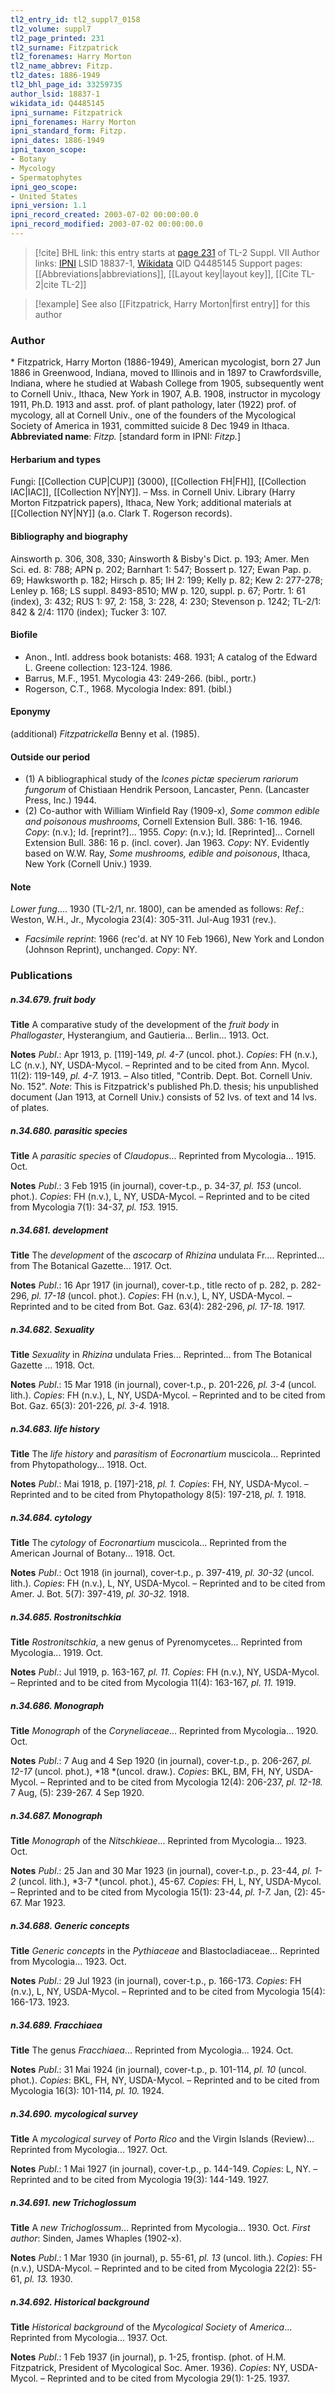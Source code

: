 ```yaml
---
tl2_entry_id: tl2_suppl7_0158
tl2_volume: suppl7
tl2_page_printed: 231
tl2_surname: Fitzpatrick
tl2_forenames: Harry Morton
tl2_name_abbrev: Fitzp.
tl2_dates: 1886-1949
tl2_bhl_page_id: 33259735
author_lsid: 18837-1
wikidata_id: Q4485145
ipni_surname: Fitzpatrick
ipni_forenames: Harry Morton
ipni_standard_form: Fitzp.
ipni_dates: 1886-1949
ipni_taxon_scope: 
- Botany
- Mycology
- Spermatophytes
ipni_geo_scope: 
- United States
ipni_version: 1.1
ipni_record_created: 2003-07-02 00:00:00.0
ipni_record_modified: 2003-07-02 00:00:00.0
---
```


> [!cite] BHL link: this entry starts at [page 231](https://www.biodiversitylibrary.org/page/33259735) of TL-2 Suppl. VII
> Author links: [IPNI](https://www.ipni.org/a/18837-1) LSID 18837-1, [Wikidata](https://www.wikidata.org/wiki/Q4485145) QID Q4485145
> Support pages: [[Abbreviations|abbreviations]], [[Layout key|layout key]], [[Cite TL-2|cite TL-2]]

> [!example] See also [[Fitzpatrick, Harry Morton|first entry]] for this author

### Author

\* Fitzpatrick, Harry Morton (1886-1949), American mycologist, born 27 Jun 1886 in Greenwood, Indiana, moved to Illinois and in 1897 to Crawfordsville, Indiana, where he studied at Wabash College from 1905, subsequently went to Cornell Univ., Ithaca, New York in 1907, A.B. 1908, instructor in mycology 1911, Ph.D. 1913 and asst. prof. of plant pathology, later (1922) prof. of mycology, all at Cornell Univ., one of the founders of the Mycological Society of America in 1931, committed suicide 8 Dec 1949 in Ithaca. 
**Abbreviated name**: *Fitzp.* \[standard form in IPNI: *Fitzp.*\]

#### Herbarium and types

Fungi: [[Collection CUP|CUP]] (3000), [[Collection FH|FH]], [[Collection IAC|IAC]], [[Collection NY|NY]]. – Mss. in Cornell Univ. Library (Harry Morton Fitzpatrick papers), Ithaca, New York; additional materials at [[Collection NY|NY]] (a.o. Clark T. Rogerson records).

#### Bibliography and biography

Ainsworth p. 306, 308, 330; Ainsworth & Bisby's Dict. p. 193; Amer. Men Sci. ed. 8: 788; APN p. 202; Barnhart 1: 547; Bossert p. 127; Ewan Pap. p. 69; Hawksworth p. 182; Hirsch p. 85; IH 2: 199; Kelly p. 82; Kew 2: 277-278; Lenley p. 168; LS suppl. 8493-8510; MW p. 120, suppl. p. 67; Portr. 1: 61 (index), 3: 432; RUS 1: 97, 2: 158, 3: 228, 4: 230; Stevenson p. 1242; TL-2/1: 842 & 2/4: 1170 (index); Tucker 3: 107.

#### Biofile

- Anon., Intl. address book botanists: 468. 1931; A catalog of the Edward L. Greene collection: 123-124. 1986.
- Barrus, M.F., 1951. Mycologia 43: 249-266. (bibl., portr.)
- Rogerson, C.T., 1968. Mycologia Index: 891. (bibl.)

#### Eponymy

(additional) *Fitzpatrickella* Benny et al. (1985).

#### Outside our period

- (1) A bibliographical study of the *Icones pictæ specierum rariorum fungorum* of Chistiaan Hendrik Persoon, Lancaster, Penn. (Lancaster Press, Inc.) 1944.
- (2) Co-author with William Winfield Ray (1909-x), *Some common edible and poisonous mushrooms*, Cornell Extension Bull. 386: 1-16. 1946. *Copy*: (n.v.); Id. \[reprint?\]... 1955. *Copy*: (n.v.); Id. \[Reprinted\]... Cornell Extension Bull. 386: 16 p. (incl. cover). Jan 1963. *Copy*: NY. Evidently based on W.W. Ray, *Some mushrooms, edible and poisonous*, Ithaca, New York (Cornell Univ.) 1939.

#### Note

*Lower fung*.... 1930 (TL-2/1, nr. 1800), can be amended as follows:
*Ref*.: Weston, W.H., Jr., Mycologia 23(4): 305-311. Jul-Aug 1931 (rev.).
- *Facsimile reprint*: 1966 (rec'd. at NY 10 Feb 1966), New York and London (Johnson Reprint), unchanged. *Copy*: NY.

### Publications

##### n.34.679. fruit body

**Title**
A comparative study of the development of the *fruit body* in *Phallogaster*, Hysterangium, and Gautieria... Berlin... 1913. Oct.

**Notes**
*Publ*.: Apr 1913, p. \[119\]-149, *pl. 4-7* (uncol. phot.). *Copies*: FH (n.v.), LC (n.v.), NY, USDA-Mycol. – Reprinted and to be cited from Ann. Mycol. 11(2): 119-149, *pl. 4-7.* 1913. – Also titled, "Contrib. Dept. Bot. Cornell Univ. No. 152".
*Note*: This is Fitzpatrick's published Ph.D. thesis; his unpublished document (Jan 1913, at Cornell Univ.) consists of 52 lvs. of text and 14 lvs. of plates.

##### n.34.680. parasitic species

**Title**
A *parasitic species* of *Claudopus*... Reprinted from Mycologia... 1915. Oct.

**Notes**
*Publ*.: 3 Feb 1915 (in journal), cover-t.p., p. 34-37, *pl. 153* (uncol. phot.). *Copies*: FH (n.v.), L, NY, USDA-Mycol. – Reprinted and to be cited from Mycologia 7(1): 34-37, *pl. 153.* 1915.

##### n.34.681. development

**Title**
The *development* of the *ascocarp* of *Rhizina* undulata Fr.... Reprinted... from The Botanical Gazette... 1917. Oct.

**Notes**
*Publ*.: 16 Apr 1917 (in journal), cover-t.p., title recto of p. 282, p. 282-296, *pl. 17-18* (uncol. phot.). *Copies*: FH (n.v.), L, NY, USDA-Mycol. – Reprinted and to be cited from Bot. Gaz. 63(4): 282-296, *pl. 17-18.* 1917.

##### n.34.682. Sexuality

**Title**
*Sexuality* in *Rhizina* undulata Fries... Reprinted... from The Botanical Gazette ... 1918. Oct.

**Notes**
*Publ*.: 15 Mar 1918 (in journal), cover-t.p., p. 201-226, *pl. 3-4* (uncol. lith.). *Copies*: FH (n.v.), L, NY, USDA-Mycol. – Reprinted and to be cited from Bot. Gaz. 65(3): 201-226, *pl. 3-4.* 1918.

##### n.34.683. life history

**Title**
The *life history* and *parasitism* of *Eocronartium* muscicola... Reprinted from Phytopathology... 1918. Oct.

**Notes**
*Publ*.: Mai 1918, p. \[197\]-218, *pl. 1. Copies*: FH, NY, USDA-Mycol. – Reprinted and to be cited from Phytopathology 8(5): 197-218, *pl. 1.* 1918.

##### n.34.684. cytology

**Title**
The *cytology* of *Eocronartium* muscicola... Reprinted from the American Journal of Botany... 1918. Oct.

**Notes**
*Publ*.: Oct 1918 (in journal), cover-t.p., p. 397-419, *pl. 30-32* (uncol. lith.). *Copies*: FH (n.v.), L, NY, USDA-Mycol. – Reprinted and to be cited from Amer. J. Bot. 5(7): 397-419, *pl. 30-32.* 1918.

##### n.34.685. Rostronitschkia

**Title**
*Rostronitschkia*, a new genus of Pyrenomycetes... Reprinted from Mycologia... 1919. Oct.

**Notes**
*Publ*.: Jul 1919, p. 163-167, *pl. 11. Copies*: FH (n.v.), NY, USDA-Mycol. – Reprinted and to be cited from Mycologia 11(4): 163-167, *pl. 11.* 1919.

##### n.34.686. Monograph

**Title**
*Monograph* of the *Coryneliaceae*... Reprinted from Mycologia... 1920. Oct.

**Notes**
*Publ*.: 7 Aug and 4 Sep 1920 (in journal), cover-t.p., p. 206-267, *pl. 12-17* (uncol. phot.), *18 *(uncol. draw.). *Copies*: BKL, BM, FH, NY, USDA-Mycol. – Reprinted and to be cited from Mycologia 12(4): 206-237, *pl. 12-18.* 7 Aug, (5): 239-267. 4 Sep 1920.

##### n.34.687. Monograph

**Title**
*Monograph* of the *Nitschkieae*... Reprinted from Mycologia... 1923. Oct.

**Notes**
*Publ*.: 25 Jan and 30 Mar 1923 (in journal), cover-t.p., p. 23-44, *pl. 1-2* (uncol. lith.), *3-7 *(uncol. phot.), 45-67. *Copies*: FH, L, NY, USDA-Mycol. – Reprinted and to be cited from Mycologia 15(1): 23-44, *pl. 1-7.* Jan, (2): 45-67. Mar 1923.

##### n.34.688. Generic concepts

**Title**
*Generic concepts* in the *Pythiaceae* and Blastocladiaceae... Reprinted from Mycologia... 1923. Oct.

**Notes**
*Publ*.: 29 Jul 1923 (in journal), cover-t.p., p. 166-173. *Copies*: FH (n.v.), L, NY, USDA-Mycol. – Reprinted and to be cited from Mycologia 15(4): 166-173. 1923.

##### n.34.689. Fracchiaea

**Title**
The genus *Fracchiaea*... Reprinted from Mycologia... 1924. Oct.

**Notes**
*Publ*.: 31 Mai 1924 (in journal), cover-t.p., p. 101-114, *pl. 10* (uncol. phot.). *Copies*: BKL, FH, NY, USDA-Mycol. – Reprinted and to be cited from Mycologia 16(3): 101-114, *pl. 10.* 1924.

##### n.34.690. mycological survey

**Title**
A *mycological survey* of *Porto Rico* and the Virgin Islands (Review)... Reprinted from Mycologia... 1927. Oct.

**Notes**
*Publ*.: 1 Mai 1927 (in journal), cover-t.p., p. 144-149. *Copies*: L, NY. – Reprinted and to be cited from Mycologia 19(3): 144-149. 1927.

##### n.34.691. new Trichoglossum

**Title**
A *new Trichoglossum*... Reprinted from Mycologia... 1930. Oct. *First author*: Sinden, James Whaples (1902-x).

**Notes**
*Publ*.: 1 Mar 1930 (in journal), p. 55-61, *pl. 13* (uncol. lith.). *Copies*: FH (n.v.), USDA-Mycol. – Reprinted and to be cited from Mycologia 22(2): 55-61, *pl. 13.* 1930.

##### n.34.692. Historical background

**Title**
*Historical background* of the *Mycological Society* of *America*... Reprinted from Mycologia... 1937. Oct.

**Notes**
*Publ*.: 1 Feb 1937 (in journal), p. 1-25, frontisp. (phot. of H.M. Fitzpatrick, President of Mycological Soc. Amer. 1936). *Copies*: NY, USDA-Mycol. – Reprinted and to be cited from Mycologia 29(1): 1-25. 1937.

